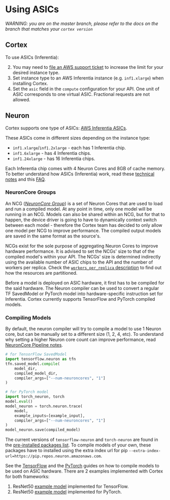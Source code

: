 # Using ASICs

_WARNING: you are on the master branch, please refer to the docs on the branch that matches your `cortex version`_

## Cortex

To use ASICs (Inferentia):

2. You may need to [file an AWS support ticket](https://console.aws.amazon.com/support/cases#/create?issueType=service-limit-increase&limitType=ec2-instances) to increase the limit for your desired instance type.
3. Set instance type to an AWS Inferentia instance (e.g. `inf1.xlarge`) when installing Cortex.
4. Set the `asic` field in the `compute` configuration for your API. One unit of ASIC corresponds to one virtual ASIC. Fractional requests are not allowed.

## Neuron

Cortex supports one type of ASICs: [AWS Inferentia ASICs](https://aws.amazon.com/machine-learning/inferentia/).

These ASICs come in different sizes depending on the instance type:

* `inf1.xlarge`/`inf1.2xlarge` - each has 1 Inferentia chip.
* `inf1.6xlarge` - has 4 Inferentia chips.
* `inf1.24xlarge` - has 16 Inferentia chips.

Each Inferentia chip comes with 4 Neuron Cores and 8GB of cache memory. To better understand how ASICs (Inferentia) work, read these [technical notes](https://github.com/aws/aws-neuron-sdk/blob/master/docs/technotes/README.md) and this [FAQ](https://github.com/aws/aws-neuron-sdk/blob/master/FAQ.md).

### NeuronCore Groups

An NCG ([*NeuronCore Group*](https://github.com/aws/aws-neuron-sdk/blob/master/docs/tensorflow-neuron/tutorial-NeuronCore-Group.md)) is a set of Neuron Cores that are used to load and run a compiled model. At any point in time, only one model will be running in an NCG. Models can also be shared within an NCG, but for that to happen, the device driver is going to have to dynamically context switch between each model - therefore the Cortex team has decided to only allow one model per NCG to improve performance. The compiled output models are saved in the same format as the source's.

NCGs exist for the sole purpose of aggregating Neuron Cores to improve hardware performance. It is advised to set the NCGs' size to that of the compiled model's within your API. The NCGs' size is determined indirectly using the available number of ASIC chips to the API and the number of workers per replica. Check the [`workers_per_replica` description](autoscaling.md#replica-parallelism) to find out how the resources are partitioned.

Before a model is deployed on ASIC hardware, it first has to be compiled for the said hardware. The Neuron compiler can be used to convert a regular TF SavedModel or PyTorch model into hardware-specific instruction set for Inferentia. Cortex currently supports TensorFlow and PyTorch compiled models.

### Compiling Models

By default, the neuron compiler will try to compile a model to use 1 Neuron core, but can be manually set to a different size (1, 2, 4, etc). To understand why setting a higher Neuron core count can improve performance, read [NeuronCore Pipeline notes](https://github.com/aws/aws-neuron-sdk/blob/master/docs/technotes/neuroncore-pipeline.md).

```python
# for TensorFlow SavedModel
import tensorflow.neuron as tfn
tfn.saved_model.compile(
    model_dir,
    compiled_model_dir,
    compiler_args=["--num-neuroncores", "1"]
)

# for PyTorch model
import torch_neuron, torch
model.eval()
model_neuron = torch.neuron.trace(
    model,
    example_inputs=[example_input],
    compiler_args=["--num-neuroncores", "1"]
)
model_neuron.save(compiled_model)
```

The current versions of `tensorflow-neuron` and `torch-neuron` are found in the [pre-installed packages list](predictors.md#for-asic-equipped-apis). To compile models of your own, these packages have to installed using the extra index url for pip `--extra-index-url=https://pip.repos.neuron.amazonaws.com`.

See the [TensorFlow](https://github.com/aws/aws-neuron-sdk/blob/master/docs/tensorflow-neuron/tutorial-compile-infer.md#step-3-compile-on-compilation-instance) and the [PyTorch](https://github.com/aws/aws-neuron-sdk/blob/master/docs/pytorch-neuron/tutorial-compile-infer.md#step-3-compile-on-compilation-instance) guides on how to compile models to be used on ASIC hardware. There are 2 examples implemented with Cortex for both frameworks:

1. ResNet50 [example model](https://github.com/cortexlabs/cortex/tree/master/examples/tensorflow/image-classifier-resnet50) implemented for TensorFlow.
1. ResNet50 [example model](https://github.com/cortexlabs/cortex/tree/master/examples/pytorch/image-classifier-resnet50) implemented for PyTorch.
